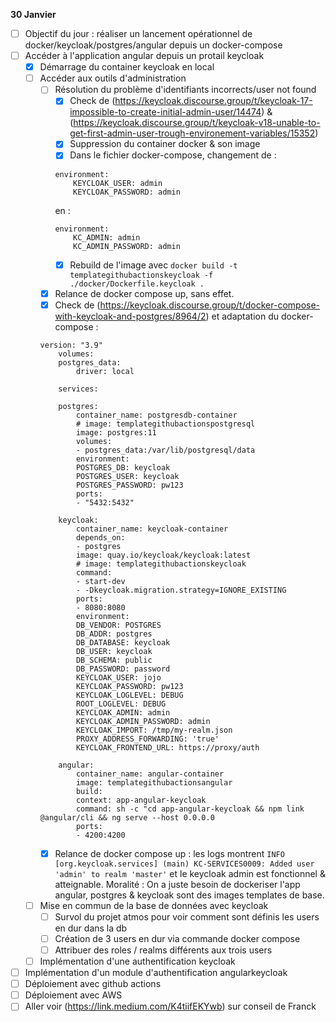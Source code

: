 **30 Janvier**
- [ ] Objectif du jour : réaliser un lancement opérationnel de docker/keycloak/postgres/angular depuis un docker-compose
- [ ] Accéder à l'application angular depuis un protail keycloak
    - [x] Démarrage du container keycloak en local
    - [ ] Accéder aux outils d'administration
        - [ ] Résolution du problème d'identifiants incorrects/user not found
            - [x] Check de (https://keycloak.discourse.group/t/keycloak-17-impossible-to-create-initial-admin-user/14474) & (https://keycloak.discourse.group/t/keycloak-v18-unable-to-get-first-admin-user-trough-environement-variables/15352)
            - [x] Suppression du container docker & son image
            - [x] Dans le fichier docker-compose, changement de :
            ```
            environment:
                KEYCLOAK_USER: admin
                KEYCLOAK_PASSWORD: admin
            ```
            en : 
            ```
            environment:
                KC_ADMIN: admin
                KC_ADMIN_PASSWORD: admin
            ```
            - [x] Rebuild de l'image avec ```docker build -t templategithubactionskeycloak -f ./docker/Dockerfile.keycloak .```
        - [x] Relance de docker compose up, sans effet.
        - [x] Check de (https://keycloak.discourse.group/t/docker-compose-with-keycloak-and-postgres/8964/2) et adaptation du docker-compose :
        ```
        version: "3.9"
            volumes:
            postgres_data:
                driver: local

            services:

            postgres:
                container_name: postgresdb-container
                # image: templategithubactionspostgresql
                image: postgres:11
                volumes:
                - postgres_data:/var/lib/postgresql/data
                environment:
                POSTGRES_DB: keycloak
                POSTGRES_USER: keycloak
                POSTGRES_PASSWORD: pw123
                ports:
                - "5432:5432"

            keycloak:
                container_name: keycloak-container
                depends_on:
                - postgres
                image: quay.io/keycloak/keycloak:latest
                # image: templategithubactionskeycloak
                command:
                - start-dev
                - -Dkeycloak.migration.strategy=IGNORE_EXISTING
                ports:
                - 8080:8080
                environment:
                DB_VENDOR: POSTGRES
                DB_ADDR: postgres
                DB_DATABASE: keycloak
                DB_USER: keycloak
                DB_SCHEMA: public
                DB_PASSWORD: password
                KEYCLOAK_USER: jojo
                KEYCLOAK_PASSWORD: pw123
                KEYCLOAK_LOGLEVEL: DEBUG
                ROOT_LOGLEVEL: DEBUG
                KEYCLOAK_ADMIN: admin
                KEYCLOAK_ADMIN_PASSWORD: admin
                KEYCLOAK_IMPORT: /tmp/my-realm.json
                PROXY_ADDRESS_FORWARDING: 'true'
                KEYCLOAK_FRONTEND_URL: https://proxy/auth

            angular:
                container_name: angular-container
                image: templategithubactionsangular
                build:
                context: app-angular-keycloak
                command: sh -c "cd app-angular-keycloak && npm link @angular/cli && ng serve --host 0.0.0.0
                ports: 
                - 4200:4200
        ```
        - [x] Relance de docker compose up : les logs montrent ```INFO  [org.keycloak.services] (main) KC-SERVICES0009: Added user 'admin' to realm 'master'``` et le keycloak admin est fonctionnel & atteignable.
        Moralité : On a juste besoin de dockeriser l'app angular, postgres & keycloak sont des images templates de base.
    - [ ] Mise en commun de la base de données avec keycloak
        - [ ] Survol du projet atmos pour voir comment sont définis les users en dur dans la db
        - [ ] Création de 3 users en dur via commande docker compose
        - [ ] Attribuer des roles / realms différents aux trois users
    - [ ] Implémentation d'une authentification keycloak 
- [ ] Implémentation d'un module d'authentification angularkeycloak
- [ ] Déploiement avec github actions
- [ ] Déploiement avec AWS
- [ ] Aller voir (https://link.medium.com/K4tiifEKYwb) sur conseil de Franck